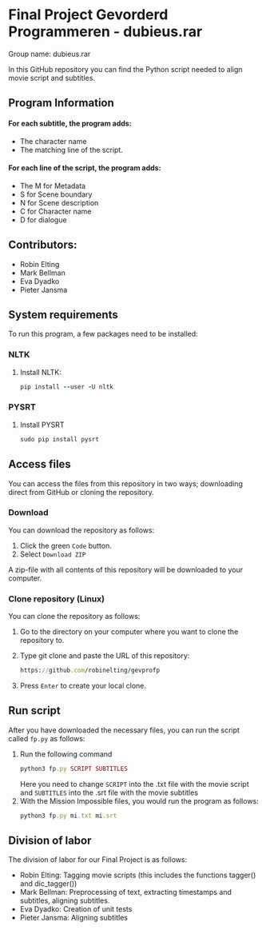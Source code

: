 # Final Project Gevorderd Programmeren - dubieus.rar
Group name: dubieus.rar

In this GitHub repository you can find the Python script needed to align movie script and subtitles.

## Program Information
#### For each subtitle, the program adds:
* The character name 
* The matching line of the script.

#### For each line of the script, the program adds:
* The M for Metadata
* S for Scene boundary
* N for Scene description
* C for Character name
* D for dialogue

## Contributors:

* Robin Elting
* Mark Bellman
* Eva Dyadko
* Pieter Jansma

## System requirements
To run this program, a few packages need to be installed:

### NLTK
1. Install NLTK:
   ```ruby
   pip install --user -U nltk
   ```

### PYSRT
1. Install PYSRT
   ```ruby
   sudo pip install pysrt
   ```

## Access files
You can access the files from this repository in two ways; downloading direct from GitHub or cloning the repository.

### Download
You can download the repository as follows:
1. Click the green `Code` button.
2. Select `Download ZIP`

A zip-file with all contents of this repository will be downloaded to your computer.

### Clone repository (Linux)
You can clone the repository as follows:
1. Go to the directory on your computer where you want to clone the repository to.
2. Type git clone and paste the URL of this repository:
   
   ```ruby
   https://github.com/robinelting/gevprofp
   ```
3. Press `Enter` to create your local clone.

## Run script
After you have downloaded the necessary files, you can run the script called `fp.py` as follows:
1. Run the following command
   ```ruby
   python3 fp.py SCRIPT SUBTITLES
   ```
   Here you need to change `SCRIPT` into the .txt file with the movie script and `SUBTITLES` into the    .srt file with the movie subtitles
2. With the Mission Impossible files, you would run the program as follows:
   ```ruby
   python3 fp.py mi.txt mi.srt
   ```

## Division of labor
The division of labor for our Final Project is as follows:

* Robin Elting: Tagging movie scripts (this includes the functions tagger() and dic_tagger())
* Mark Bellman: Preprocessing of text, extracting timestamps and subtitles, aligning subtitles.
* Eva Dyadko: Creation of unit tests
* Pieter Jansma: Aligning subtitles
